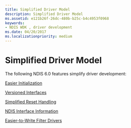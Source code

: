 ```yaml
---
title: Simplified Driver Model
description: Simplified Driver Model
ms.assetid: e121b26f-26dc-480b-b25c-b4c4953f0968
keywords:
- NDIS WDK , driver development
ms.date: 04/20/2017
ms.localizationpriority: medium
---
```


# Simplified Driver Model





The following NDIS 6.0 features simplify driver development:

[Easier Initialization](easier-initialization.md)

[Versioned Interfaces](versioned-interfaces.md)

[Simplified Reset Handling](simplified-reset-handling.md)

[NDIS Interface Information](ndis-interface-information.md)

[Easier-to-Write Filter Drivers](easier-to-write-filter-drivers.md)

 

 





